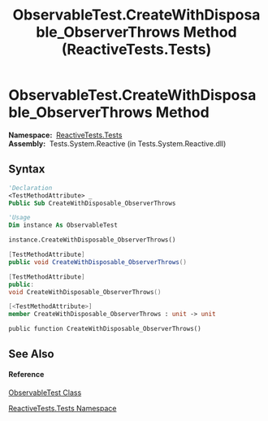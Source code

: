 ﻿---
title: ObservableTest.CreateWithDisposable_ObserverThrows Method  (ReactiveTests.Tests)
TOCTitle: CreateWithDisposable_ObserverThrows Method
ms:assetid: M:ReactiveTests.Tests.ObservableTest.CreateWithDisposable_ObserverThrows
ms:mtpsurl: https://msdn.microsoft.com/en-us/library/reactivetests.tests.observabletest.createwithdisposable_observerthrows(v=VS.103)
ms:contentKeyID: 36620360
ms.date: 06/28/2011
mtps_version: v=VS.103
f1_keywords:
- ReactiveTests.Tests.ObservableTest.CreateWithDisposable_ObserverThrows
dev_langs:
- CSharp
- JScript
- VB
- FSharp
- c++
---

# ObservableTest.CreateWithDisposable\_ObserverThrows Method

**Namespace:**  [ReactiveTests.Tests](hh289046\(v=vs.103\).md)  
**Assembly:**  Tests.System.Reactive (in Tests.System.Reactive.dll)

## Syntax

``` vb
'Declaration
<TestMethodAttribute> _
Public Sub CreateWithDisposable_ObserverThrows
```

``` vb
'Usage
Dim instance As ObservableTest

instance.CreateWithDisposable_ObserverThrows()
```

``` csharp
[TestMethodAttribute]
public void CreateWithDisposable_ObserverThrows()
```

``` c++
[TestMethodAttribute]
public:
void CreateWithDisposable_ObserverThrows()
```

``` fsharp
[<TestMethodAttribute>]
member CreateWithDisposable_ObserverThrows : unit -> unit 
```

``` jscript
public function CreateWithDisposable_ObserverThrows()
```

## See Also

#### Reference

[ObservableTest Class](hh288687\(v=vs.103\).md)

[ReactiveTests.Tests Namespace](hh289046\(v=vs.103\).md)

